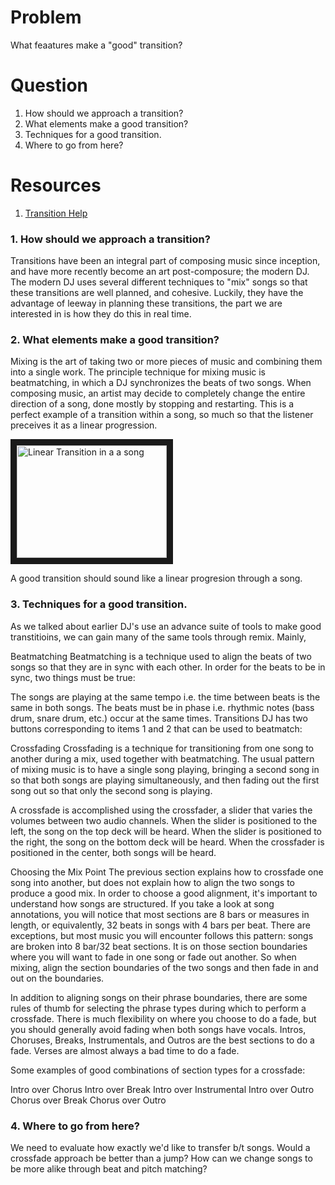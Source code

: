 # Problem
What feaatures make a "good" transition?

# Question
1. How should we approach a transition?
2. What elements make a good transition?
3. Techniques for a good transition.
4. Where to go from here?

# Resources
1. [Transition Help]

### 1. How should we approach a transition?
Transitions have been an integral part of composing music since inception, and have more recently become an art post-composure; the modern DJ. The modern DJ uses several different techniques to "mix" songs so that these transitions are well planned, and cohesive. Luckily, they have the advantage of leeway in planning these transitions, the part we are interested in is how they do this in real time. 

### 2. What elements make a good transition?
Mixing is the art of taking two or more pieces of music and combining them into a single work. The principle technique for mixing music is beatmatching, in which a DJ synchronizes the beats of two songs. When composing music, an artist may decide to completely change the entire direction of a song, done mostly by stopping and restarting. This is a perfect example of a transition within a song, so much so that the listener preceives it as a linear progression.

<a href="http://www.youtube.com/watch?feature=player_embedded&v=UExzmnZLPdI
" target="_blank"><img src="http://img.youtube.com/vi/UExzmnZLPdI/0.jpg" 
alt="Linear Transition in a a song" width="240" height="180" border="10" /></a>


A good transition should sound like a linear progresion through a song.

### 3. Techniques for a good transition.
As we talked about earlier DJ's use an advance suite of tools to make good transtitioins, we can gain many of the same tools through remix. Mainly,

Beatmatching
Beatmatching is a technique used to align the beats of two songs so that they are in sync with each other. In order for the beats to be in sync, two things must be true:

The songs are playing at the same tempo i.e. the time between beats is the same in both songs.
The beats must be in phase i.e. rhythmic notes (bass drum, snare drum, etc.) occur at the same times.
Transitions DJ has two buttons corresponding to items 1 and 2 that can be used to beatmatch:

Crossfading
Crossfading is a technique for transitioning from one song to another during a mix, used together with beatmatching. The usual pattern of mixing music is to have a single song playing, bringing a second song in so that both songs are playing simultaneously, and then fading out the first song out so that only the second song is playing.

A crossfade is accomplished using the crossfader, a slider that varies the volumes between two audio channels.  When the slider is positioned to the left, the song on the top deck will be heard. When the slider is positioned to the right, the song on the bottom deck will be heard. When the crossfader is positioned in the center, both songs will be heard.

Choosing the Mix Point
The previous section explains how to crossfade one song into another, but does not explain how to align the two songs to produce a good mix. In order to choose a good alignment, it's important to understand how songs are structured. If you take a look at song annotations, you will notice that most sections are 8 bars or measures in length, or equivalently, 32 beats in songs with 4 bars per beat. There are exceptions, but most music you will encounter follows this pattern: songs are broken into 8 bar/32 beat sections. It is on those section boundaries where you will want to fade in one song or fade out another. So when mixing, align the section boundaries of the two songs and then fade in and out on the boundaries.

In addition to aligning songs on their phrase boundaries, there are some rules of thumb for selecting the phrase types during which to perform a crossfade. There is much flexibility on where you choose to do a fade, but you should generally avoid fading when both songs have vocals. Intros, Choruses, Breaks, Instrumentals, and Outros are the best sections to do a fade. Verses are almost always a bad time to do a fade.

Some examples of good combinations of section types for a crossfade:

Intro over Chorus
Intro over Break
Intro over Instrumental
Intro over Outro
Chorus over Break
Chorus over Outro


### 4. Where to go from here?
We need to evaluate how exactly we'd like to transfer b/t songs. Would a crossfade approach be better than a jump? How can we change songs to be more alike through beat and pitch matching?


[Transition Help]: http://www.transitions.dj/manual/pgs/mixing.html
